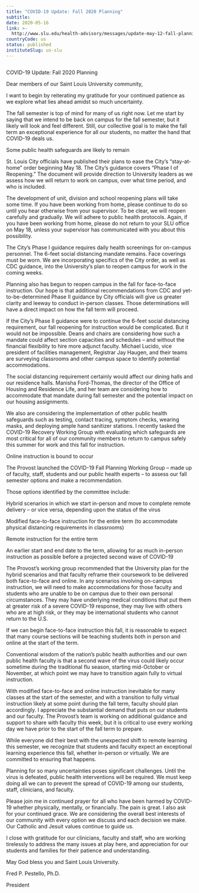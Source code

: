 ```yaml
---
title: "COVID-19 Update: Fall 2020 Planning"
subtitle: 
date: 2020-05-16
link: >-
  http://www.slu.edu/health-advisory/messages/update-may-12-fall-planning.php
countryCode: us
status: published
instituteSlug: us-slu
---
```

![]()

COVID-19 Update: Fall 2020 Planning

Dear members of our Saint Louis University community,

I want to begin by reiterating my gratitude for your continued patience as we explore what lies ahead amidst so much uncertainty.

The fall semester is top of mind for many of us right now. Let me start by saying that we intend to be back on campus for the fall semester, but it likely will look and feel different. Still, our collective goal is to make the fall term an exceptional experience for all our students, no matter the hand that COVID-19 deals us.

Some public health safeguards are likely to remain

St. Louis City officials have published their plans to ease the City’s “stay-at-home” order beginning May 18. The City’s guidance covers “Phase I of Reopening.” The document will provide direction to University leaders as we assess how we will return to work on campus, over what time period, and who is included.

The development of unit, division and school reopening plans will take some time. If you have been working from home, please continue to do so until you hear otherwise from your supervisor. To be clear, we will reopen carefully and gradually. We will adhere to public health protocols. Again, if you have been working from home, please do not return to your SLU office on May 18, unless your supervisor has communicated with you about this possibility.

The City’s Phase I guidance requires daily health screenings for on-campus personnel. The 6-feet social distancing mandate remains. Face coverings must be worn. We are incorporating specifics of the City order, as well as CDC guidance, into the University’s plan to reopen campus for work in the coming weeks.

Planning also has begun to reopen campus in the fall for face-to-face instruction. Our hope is that additional recommendations from CDC and yet-to-be-determined Phase II guidance by City officials will give us greater clarity and leeway to conduct in-person classes. Those determinations will have a direct impact on how the fall term will proceed.

If the City’s Phase II guidance were to continue the 6-feet social distancing requirement, our fall reopening for instruction would be complicated. But it would not be impossible. Deans and chairs are considering how such a mandate could affect section capacities and schedules – and without the financial flexibility to hire more adjunct faculty. Michael Lucido, vice president of facilities management, Registrar Jay Haugen, and their teams are surveying classrooms and other campus space to identify potential accommodations.

The social distancing requirement certainly would affect our dining halls and our residence halls. Manisha Ford-Thomas, the director of the Office of Housing and Residence Life, and her team are considering how to accommodate that mandate during fall semester and the potential impact on our housing assignments.

We also are considering the implementation of other public health safeguards such as testing, contact tracing, symptom checks, wearing masks, and deploying ample hand sanitizer stations. I recently tasked the COVID-19 Recovery Working Group with evaluating which safeguards are most critical for all of our community members to return to campus safely this summer for work and this fall for instruction.

Online instruction is bound to occur

The Provost launched the COVID-19 Fall Planning Working Group – made up of faculty, staff, students and our public health experts – to assess our fall semester options and make a recommendation.

Those options identified by the committee include:

Hybrid scenarios in which we start in-person and move to complete remote delivery – or vice versa, depending upon the status of the virus

Modified face-to-face instruction for the entire term (to accommodate physical distancing requirements in classrooms)

Remote instruction for the entire term

An earlier start and end date to the term, allowing for as much in-person instruction as possible before a projected second wave of COVID-19

The Provost’s working group recommended that the University plan for the hybrid scenarios and that faculty reframe their coursework to be delivered both face-to-face and online. In any scenarios involving on-campus instruction, we will need to make accommodations for those faculty and students who are unable to be on campus due to their own personal circumstances. They may have underlying medical conditions that put them at greater risk of a severe COVID-19 response, they may live with others who are at high risk, or they may be international students who cannot return to the U.S.

If we can begin face-to-face instruction this fall, it is reasonable to expect that many course sections will be teaching students both in person and online at the start of the term.

Conventional wisdom of the nation’s public health authorities and our own public health faculty is that a second wave of the virus could likely occur sometime during the traditional flu season, starting mid-October or November, at which point we may have to transition again fully to virtual instruction.

With modified face-to-face and online instruction inevitable for many classes at the start of the semester, and with a transition to fully virtual instruction likely at some point during the fall term, faculty should plan accordingly. I appreciate the substantial demand that puts on our students and our faculty. The Provost’s team is working on additional guidance and support to share with faculty this week, but it is critical to use every working day we have prior to the start of the fall term to prepare.

While everyone did their best with the unexpected shift to remote learning this semester, we recognize that students and faculty expect an exceptional learning experience this fall, whether in-person or virtually. We are committed to ensuring that happens.

Planning for so many uncertainties poses significant challenges. Until the virus is defeated, public health interventions will be required. We must keep doing all we can to prevent the spread of COVID-19 among our students, staff, clinicians, and faculty.

Please join me in continued prayer for all who have been harmed by COVID-19 whether physically, mentally, or financially. The pain is great. I also ask for your continued grace. We are considering the overall best interests of our community with every option we discuss and each decision we make. Our Catholic and Jesuit values continue to guide us.

I close with gratitude for our clinicians, faculty and staff, who are working tirelessly to address the many issues at play here, and appreciation for our students and families for their patience and understanding.

May God bless you and Saint Louis University.

Fred P. Pestello, Ph.D.

President